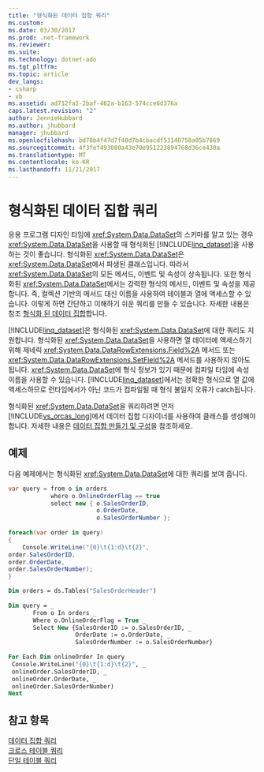 ```yaml
---
title: "형식화된 데이터 집합 쿼리"
ms.custom: 
ms.date: 03/30/2017
ms.prod: .net-framework
ms.reviewer: 
ms.suite: 
ms.technology: dotnet-ado
ms.tgt_pltfrm: 
ms.topic: article
dev_langs:
- csharp
- vb
ms.assetid: ad712fa1-2baf-462a-b163-574cce6d376a
caps.latest.revision: "2"
author: JennieHubbard
ms.author: jhubbard
manager: jhubbard
ms.openlocfilehash: bd78b4f47d7f48d7b4cbacdf53140758a05b7869
ms.sourcegitcommit: 4f3fef493080a43e70e951223894768d36ce430a
ms.translationtype: MT
ms.contentlocale: ko-KR
ms.lasthandoff: 11/21/2017
---
```

# <a name="querying-typed-datasets"></a>형식화된 데이터 집합 쿼리
응용 프로그램 디자인 타임에 <xref:System.Data.DataSet>의 스키마를 알고 있는 경우 <xref:System.Data.DataSet>을 사용할 때 형식화된 [!INCLUDE[linq_dataset](../../../../includes/linq-dataset-md.md)]을 사용하는 것이 좋습니다. 형식화된 <xref:System.Data.DataSet>은 <xref:System.Data.DataSet>에서 파생된 클래스입니다. 따라서 <xref:System.Data.DataSet>의 모든 메서드, 이벤트 및 속성이 상속됩니다. 또한 형식화된 <xref:System.Data.DataSet>에서는 강력한 형식의 메서드, 이벤트 및 속성을 제공합니다. 즉, 컬렉션 기반의 메서드 대신 이름을 사용하여 테이블과 열에 액세스할 수 있습니다. 이렇게 하면 간단하고 이해하기 쉬운 쿼리를 만들 수 있습니다. 자세한 내용은 참조 [형식화 된 데이터 집합](../../../../docs/framework/data/adonet/dataset-datatable-dataview/typed-datasets.md)합니다.  
  
 [!INCLUDE[linq_dataset](../../../../includes/linq-dataset-md.md)]은 형식화된 <xref:System.Data.DataSet>에 대한 쿼리도 지원합니다. 형식화된 <xref:System.Data.DataSet>을 사용하면 열 데이터에 액세스하기 위해 제네릭 <xref:System.Data.DataRowExtensions.Field%2A> 메서드 또는 <xref:System.Data.DataRowExtensions.SetField%2A> 메서드를 사용하지 않아도 됩니다.  <xref:System.Data.DataSet>에 형식 정보가 있기 때문에 컴파일 타임에 속성 이름을 사용할 수 있습니다. [!INCLUDE[linq_dataset](../../../../includes/linq-dataset-md.md)]에서는 정확한 형식으로 열 값에 액세스하므로 런타임에서가 아닌 코드가 컴파일될 때 형식 불일치 오류가 catch됩니다.  
  
 형식화된 <xref:System.Data.DataSet>을 쿼리하려면 먼저 [!INCLUDE[vs_orcas_long](../../../../includes/vs-orcas-long-md.md)]에서 데이터 집합 디자이너를 사용하여 클래스를 생성해야 합니다.  자세한 내용은 [데이터 집합 만들기 및 구성](/visualstudio/data-tools/create-and-configure-datasets-in-visual-studio)을 참조하세요.  
  
## <a name="example"></a>예제  
 다음 예제에서는 형식화된 <xref:System.Data.DataSet>에 대한 쿼리를 보여 줍니다.  
  
```csharp  
var query = from o in orders  
            where o.OnlineOrderFlag == true  
            select new { o.SalesOrderID,  
                         o.OrderDate,  
                         o.SalesOrderNumber };  
  
foreach(var order in query)   
{  
    Console.WriteLine("{0}\t{1:d}\t{2}",   
order.SalesOrderID,   
order.OrderDate,   
order.SalesOrderNumber);  
}  
```  
  
```vb  
Dim orders = ds.Tables("SalesOrderHeader")  
  
Dim query = _  
       From o In orders _  
       Where o.OnlineOrderFlag = True _  
       Select New {SalesOrderID := o.SalesOrderID, _  
                   OrderDate := o.OrderDate, _  
                   SalesOrderNumber := o.SalesOrderNumber}  
  
For Each Dim onlineOrder In query  
 Console.WriteLine("{0}\t{1:d}\t{2}", _  
 onlineOrder.SalesOrderID, _  
 onlineOrder.OrderDate, _  
 onlineOrder.SalesOrderNumber)  
Next  
```  
  
## <a name="see-also"></a>참고 항목  
 [데이터 집합 쿼리](../../../../docs/framework/data/adonet/querying-datasets-linq-to-dataset.md)  
 [크로스 테이블 쿼리](../../../../docs/framework/data/adonet/cross-table-queries-linq-to-dataset.md)  
 [단일 테이블 쿼리](../../../../docs/framework/data/adonet/single-table-queries-linq-to-dataset.md)
